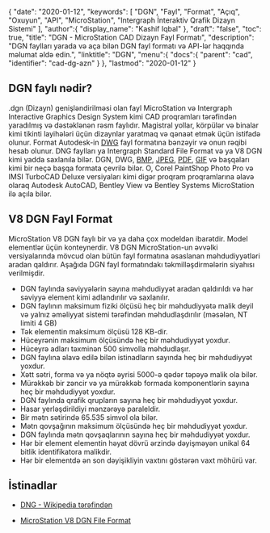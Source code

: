 {
  "date": "2020-01-12",
  "keywords": [
"DGN",
"Fayl",
"Format",
"Açıq",
"Oxuyun",
"API",
"MicroStation",
"Intergraph İnteraktiv Qrafik Dizayn Sistemi"
],
  "author":{
    "display_name": "Kashif Iqbal"
},
  "draft": "false",
  "toc": true,
  "title": "DGN - MicroStation CAD Dizayn Fayl Formatı",
  "description": "DGN faylları yarada və aça bilən DGN fayl formatı və API-lər haqqında məlumat əldə edin.",
  "linktitle": "DGN",
  "menu":{
    "docs":{
      "parent": "cad",
      "identifier": "cad-dg-azn"
}
},
  "lastmod": "2020-01-12"
}

## DGN faylı nədir?

.dgn (Dizayn) genişləndirilməsi olan fayl MicroStation və Intergraph Interactive Graphics Design System kimi CAD proqramları tərəfindən yaradılmış və dəstəklənən rəsm faylıdır. Magistral yollar, körpülər və binalar kimi tikinti layihələri üçün dizaynlar yaratmaq və qənaət etmək üçün istifadə olunur. Format Autodesk-in [DWG](/cad/dwg/) fayl formatına bənzəyir və onun rəqibi hesab olunur. DNG faylları ya Intergraph Standard File Format və ya V8 DGN kimi yadda saxlanıla bilər. DGN, DWG, [BMP](/image/bmp/), [JPEG](/image/jpeg/), [PDF](/pdf/), [GIF](/image/gif/) və başqaları kimi bir neçə başqa formata çevrilə bilər. O, Corel PaintShop Photo Pro və IMSI TurboCAD Deluxe versiyaları kimi digər proqram proqramlarına əlavə olaraq Autodesk AutoCAD, Bentley View və Bentley Systems MicroStation ilə açıla bilər.

## V8 DGN Fayl Format

MicroStation V8 DGN faylı bir və ya daha çox modeldən ibarətdir. Model elementlər üçün konteynerdir. V8 DGN MicroStation-un əvvəlki versiyalarında mövcud olan bütün fayl formatına əsaslanan məhdudiyyətləri aradan qaldırır. Aşağıda DGN fayl formatındakı təkmilləşdirmələrin siyahısı verilmişdir.

 * DGN faylında səviyyələrin sayına məhdudiyyət aradan qaldırıldı və hər səviyyə element kimi adlandırılır və saxlanılır.
 * DGN faylının maksimum fiziki ölçüsü heç bir məhdudiyyətə malik deyil və yalnız əməliyyat sistemi tərəfindən məhdudlaşdırılır (məsələn, NT limiti 4 GB)
 * Tək elementin maksimum ölçüsü 128 KB-dir.
 * Hüceyrənin maksimum ölçüsündə heç bir məhdudiyyət yoxdur.
 * Hüceyrə adları təxminən 500 simvolla məhdudlaşır.
 * DGN faylına əlavə edilə bilən istinadların sayında heç bir məhdudiyyət yoxdur.
 * Xətt sətri, forma və ya nöqtə əyrisi 5000-ə qədər təpəyə malik ola bilər.
 * Mürəkkəb bir zəncir və ya mürəkkəb formada komponentlərin sayına heç bir məhdudiyyət yoxdur.
 * DGN faylında qrafik qrupların sayına heç bir məhdudiyyət yoxdur.
 * Hasar yerləşdirildiyi mənzərəyə paraleldir.
 * Bir mətn sətirində 65.535 simvol ola bilər.
 * Mətn qovşağının maksimum ölçüsündə heç bir məhdudiyyət yoxdur.
 * DGN faylında mətn qovşaqlarının sayına heç bir məhdudiyyət yoxdur.
 * Hər bir element elementin həyat dövrü ərzində dəyişməyən unikal 64 bitlik identifikatora malikdir.
 * Hər bir elementdə ən son dəyişikliyin vaxtını göstərən vaxt möhürü var.

## İstinadlar

* [DNG - Wikipedia tərəfindən](https://en.wikipedia.org/wiki/DGN)

* [MicroStation V8 DGN File Format](https://web.archive.org/web/20120713013730/http://docs.bentley.com/ko/MicroStation/ustnhelp47.html)

